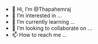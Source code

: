 - 👋 Hi, I’m @Thapahemraj
- 👀 I’m interested in ...
- 🌱 I’m currently learning ...
- 💞️ I’m looking to collaborate on ...
- 📫 How to reach me ...

<!---
Thapahemraj/Thapahemraj is a ✨ special ✨ repository because its `README.md` (this file) appears on your GitHub profile.
You can click the Preview link to take a look at your changes.
--->
